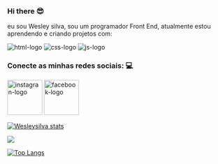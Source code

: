 ### Hi there :sunglasses:

eu sou Wesley silva, sou um programador Front End, atualmente estou aprendendo e criando projetos com:

<img src="https://img.shields.io/badge/HTML5-E34F26?style=for-the-badge&logo=html5&logoColor=white" alt="html-logo"/>
<img src="https://img.shields.io/badge/CSS3-1572B6?style=for-the-badge&logo=css3&logoColor=white" alt="css-logo"/>
<img src="https://img.shields.io/badge/JavaScript-323330?style=for-the-badge&logo=javascript&logoColor=F7DF1E" alt="js-logo"/>

### Conecte as minhas redes sociais: :computer:

<p>
<a herf"https://www.instagram.com/wesleysilva">
<img aling="left" alt="instagran-logo" width="80px" src="https://img.shields.io/badge/Instagram-E4405F?style=for-the-badge&logo=instagram&logoColor=white">
</a>
<a href"https://www.facebook.com/wesleysilva">
<img aling="left" alt="facebook-logo" width=80px" src="https://img.shields.io/badge/Facebook-1877F2?style=for-the-badge&logo=facebook&logoColor=white">
</a> 
</p>

[![Wesleysilva stats](https://github-readme-stats.vercel.app/api?username=Wesleysilva1985)](https://github.com/anuraghazra/github-readme-stats)


![](https://komarev.com/ghpvc/?username=your-github-username=Wesleysilva1985)

[![Top Langs](https://github-readme-stats.vercel.app/api/top-langs/?username=Wesleysilva1985)](https://github.com/anuraghazra/github-readme-stats)
